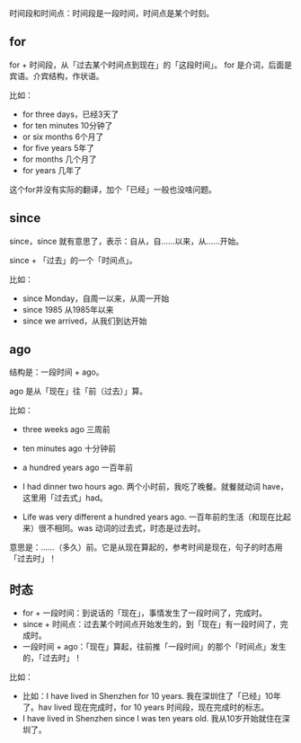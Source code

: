 时间段和时间点：时间段是一段时间，时间点是某个时刻。

## for

for  + 时间段，从「过去某个时间点到现在」的「这段时间」。
for 是介词，后面是宾语。介宾结构，作状语。

比如：

- for three days，已经3天了
- for ten minutes 10分钟了
- or six months 6个月了
- for five years 5年了
- for months 几个月了
- for years 几年了

这个for并没有实际的翻译，加个「已经」一般也没啥问题。

## since

since，since 就有意思了，表示：自从，自……以来，从……开始。

since + 「过去」的一个「时间点」。

比如：

- since Monday，自周一以来，从周一开始
- since 1985 从1985年以来
- since we arrived，从我们到达开始

## ago

结构是：一段时间 + ago。

ago 是从「现在」往「前（过去）」算。

比如：

- three weeks ago 三周前
- ten minutes ago 十分钟前
- a hundred years ago 一百年前

- I had dinner two hours ago. 两个小时前，我吃了晚餐。就餐就动词 have，这里用「过去式」had。
- Life was very different a hundred years ago. 一百年前的生活（和现在比起来）很不相同。was 动词的过去式，时态是过去时。

意思是：……（多久）前。它是从现在算起的，参考时间是现在，句子的时态用「过去时」！

## 时态

- for + 一段时间：到说话的「现在」，事情发生了一段时间了，完成时。
- since + 时间点：过去某个时间点开始发生的，到「现在」有一段时间了，完成时。
- 一段时间 + ago：「现在」算起，往前推「一段时间」的那个「时间点」发生的，「过去时」！

比如：

- 比如：I have lived in Shenzhen for 10 years. 我在深圳住了「已经」10年了。hav lived 现在完成时，for 10 years 时间段，现在完成时的标志。
- I have lived in Shenzhen since I was ten years old. 我从10岁开始就住在深圳了。
